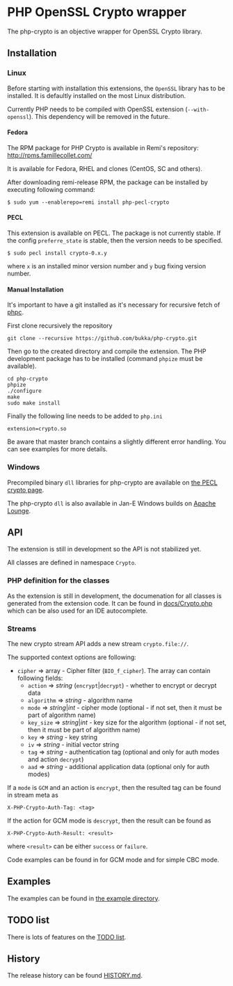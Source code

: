 # PHP OpenSSL Crypto wrapper

The php-crypto is an objective wrapper for OpenSSL Crypto library.


## Installation

### Linux

Before starting with installation this extensions, the `OpenSSL` library
has to be installed. It is defaultly installed on the most Linux distribution.

Currently PHP needs to be compiled with OpenSSL extension (`--with-openssl`).
This dependency will be removed in the future.

#### Fedora

The RPM package for PHP Crypto is available in Remi's repository:
http://rpms.famillecollet.com/

It is available for Fedora, RHEL and clones (CentOS, SC and others).

After downloading remi-release RPM, the package can be installed
by executing following command:
```
$ sudo yum --enablerepo=remi install php-pecl-crypto
```

#### PECL

This extension is available on PECL. The package is not currently stable.
If the config `preferre_state` is stable, then the version needs to be specified.

```
$ sudo pecl install crypto-0.x.y
```

where `x` is an installed minor version number and `y` bug fixing version number.


#### Manual Installation

It's important to have a git installed as it's necessary for recursive fetch of
[phpc](https://github.com/bukka/phpc).

First clone recursively the repository
```
git clone --recursive https://github.com/bukka/php-crypto.git
```

Then go to the created directory and compile the extension. The PHP development
package has to be installed (command `phpize` must be available).
```
cd php-crypto
phpize
./configure
make
sudo make install
```

Finally the following line needs to be added to `php.ini`
```
extension=crypto.so
```

Be aware that master branch contains a slightly different error handling.
You can see examples for more details.

### Windows

Precompiled binary `dll` libraries for php-crypto are available
on [the PECL crypto page](http://pecl.php.net/package/crypto).

The php-crypto `dll` is also available in Jan-E Windows builds
on [Apache Lounge](https://www.apachelounge.com/viewforum.php?f=6).


## API

The extension is still in development so the API is not stabilized yet.

All classes are defined in namespace `Crypto`.

### PHP definition for the classes

As the extension is still in development, the documenation for all classes is
generated from the extension code. It can be found in
[docs/Crypto.php](docs/Crypto.php) which can be also used for an IDE autocomplete.

### Streams

The new crypto stream API adds a new stream `crypto.file://`.

The supported context options are following:

- `cipher` => array - Cipher filter (`BIO_f_cipher`). The array can contain following fields:
  - `action` => *string* (`encrypt`|`decrypt`) - whether to encrypt or decrypt data
  - `algorithm` => *string* - algorithm name
  - `mode` => *string*|*int* - cipher mode (optional - if not set, then it must be part of algorithm name)
  - `key_size` =>  *string*|*int* - key size for the algorithm  (optional - if not set, then it must be part of algorithm name)
  - `key` => *string* - key string
  - `iv` => *string* - initial vector string
  - `tag` => *string* - authentication tag (optional and only for auth modes and action `decrypt`)
  - `aad` => *string* - additional application data (optional only for auth modes)

If a `mode` is `GCM` and an action is `encrypt`, then the resulted tag can be found in stream meta
as
```
X-PHP-Crypto-Auth-Tag: <tag>
```

If the action for GCM mode is `descrypt`, then the result can be found as
```
X-PHP-Crypto-Auth-Result: <result>
```
where `<result>` can be either `success` or `failure`.

Code examples can be found in [](examples/stream_cipher_gcm.php) for GCM mode and
[](examples/stream_cipher_cbc.php) for simple CBC mode.


## Examples

The examples can be found in [the example directory](examples).


## TODO list

There is lots of features on the [TODO list](TODO.md).


## History

The release history can be found [HISTORY.md](HISTORY.md).
